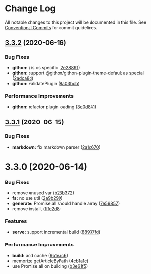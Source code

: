 # Change Log

All notable changes to this project will be documented in this file.
See [Conventional Commits](https://conventionalcommits.org) for commit guidelines.

## [3.3.2](https://github.com/azu/githon/compare/v3.3.1...v3.3.2) (2020-06-16)


### Bug Fixes

* **githon:** / is os specific ([2e28891](https://github.com/azu/githon/commit/2e288917eff1eecaa6f8034361e3ef1fa5f55293))
* **githon:** support @githon/githon-plugin-theme-default as special ([2adca8d](https://github.com/azu/githon/commit/2adca8daa70f1731846672160646ca5a74794bc0))
* **githon:** validatePlugin ([8a03bcb](https://github.com/azu/githon/commit/8a03bcb4e96c3b754e8460e46997447e413bcad6))


### Performance Improvements

* **githon:** refactor plugin loading ([3e0d841](https://github.com/azu/githon/commit/3e0d84133cc8770a2664ddc4f5647fab707a36e0))





## [3.3.1](https://github.com/azu/githon/compare/v3.3.0...v3.3.1) (2020-06-15)


### Bug Fixes

* **markdown:** fix markdown parser ([2a1d670](https://github.com/azu/githon/commit/2a1d6705521da848233b3518b5adab871a8dc5fb))





# 3.3.0 (2020-06-14)


### Bug Fixes

* remove unused var ([b23b372](https://github.com/azu/githon/commit/b23b3728a204323129e57593665f6542dade9a03))
* **fs:** no use util ([2a9b299](https://github.com/azu/githon/commit/2a9b2993358978b1a419cb1cc12c568fb01bf779))
* **generate:** Promise.all should handle array ([7e59857](https://github.com/azu/githon/commit/7e598574fbf295b93c4d971ac583ed4b937a36a5))
* remove install, <type> ([fffe2d8](https://github.com/azu/githon/commit/fffe2d8043f90eacd68e65d01584270c3ec1ce80))


### Features

* **serve:** support incremental build ([88937fd](https://github.com/azu/githon/commit/88937fd47c62d0c05a038b07aae95496ba59730a))


### Performance Improvements

* **build:** add cache ([9b1eac6](https://github.com/azu/githon/commit/9b1eac6205f5e6479fd1f9f6b33a2674415468d2))
* memorize getArticleByPath ([4cb1a1c](https://github.com/azu/githon/commit/4cb1a1c17bc99d3ab325b88b23da42b4e1e79df9))
* use Promise.all on building ([b3e61f5](https://github.com/azu/githon/commit/b3e61f5bcbdb1585375016cf65e99702b522be27))
